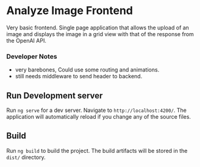 # Analyze Image Frontend


Very basic frontend. Single page application that 
allows the upload of an image and displays the image
in a grid view with that of the response from the OpenAI API.


### Developer Notes

 - very barebones, Could use some routing and animations.
 - still needs middleware to send header to backend.


## Run Development server

Run `ng serve` for a dev server. Navigate to `http://localhost:4200/`. The application will automatically reload if you change any of the source files.


## Build

Run `ng build` to build the project. The build artifacts will be stored in the `dist/` directory.


